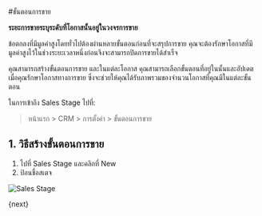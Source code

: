 <!-- add-breadcrumbs -->
#ขั้นตอนการขาย

**ระยะการขายระบุระดับที่โอกาสนั้นอยู่ในวงจรการขาย**

ข้อตกลงที่มีมูลค่าสูงโดยทั่วไปต้องผ่านหลายขั้นตอนก่อนที่จะสรุปการขาย คุณจะต้องรักษาโอกาสที่มีมูลค่าสูงไว้ในช่วงระยะเวลาหนึ่งก่อนจึงจะสามารถปิดการขายได้สำเร็จ

คุณสามารถสร้างขั้นตอนการขาย และในแต่ละโอกาส คุณสามารถเลือกขั้นตอนที่อยู่ในนั้นและอัปเดตเมื่อคุณรักษาโอกาสทางการขาย ซึ่งจะช่วยให้คุณได้รับภาพรวมของจำนวนโอกาสที่คุณมีในแต่ละขั้นตอน

ในการเข้าถึง Sales Stage ไปที่:
> หน้าแรก > CRM > การตั้งค่า > ขั้นตอนการขาย

## 1. วิธีสร้างขั้นตอนการขาย

1. ไปที่ Sales Stage และคลิกที่ New
1. ป้อนชื่อสเตจ

<img class="screenshot" alt="Sales Stage" src="{{docs_base_url}}/assets/img/crm/sales_stage.png">

{next}
